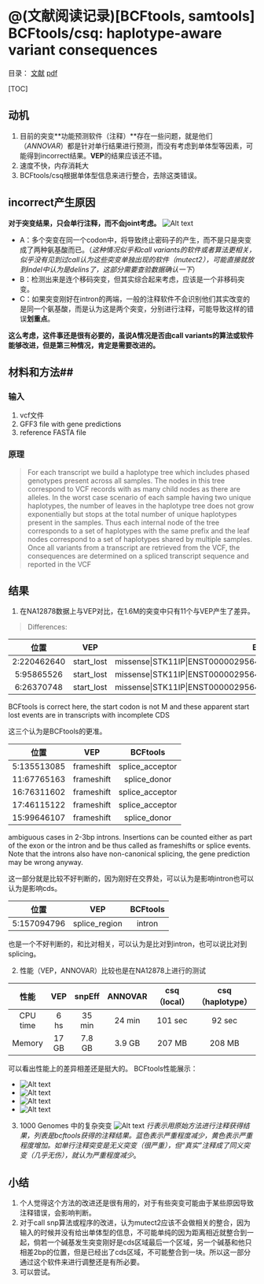 @(文献阅读记录)[BCFtools, samtools]
BCFtools/csq: haplotype-aware variant consequences
=======
目录：
[文献](https://academic.oup.com/bioinformatics/article-lookup/doi/10.1093/bioinformatics/btx100#supplementary-data)
[pdf](https://github.com/ChenYuelong/ReadBooks/blob/master/pdfs/BCFtoolscsq%20haplotype-aware%20variant%20consequences%20-%202017.pdf)

[TOC]

## 动机 ##
1. 目前的突变**功能预测软件（注释）**存在一些问题，就是他们（*ANNOVAR*）都是针对单行结果进行预测，而没有考虑到单体型等因素，可能得到incorrect结果。**VEP**的结果应该还不错。
2. 速度不快，内存消耗大
3. BCFtools/csq根据单体型信息来进行整合，去除这类错误。

## incorrect产生原因 ##
**对于突变结果，只会单行注释，而不会joint考虑。**
![Alt text](../pics/bcftools-173545@2x.png)
- A：多个突变在同一个codon中，将导致终止密码子的产生，而不是只是突变成了两种氨基酸而已。（*这种情况似乎和call variants的软件或者算法更相关，似乎没有见到过call认为这些突变单独出现的软件（mutect2），可能直接就放到indel中认为是delins了，这部分需要查验数据确认一下*）
- B：检测出来是连个移码突变，但其实综合起来考虑，应该是一个非移码突变。
- C：如果突变刚好在intron的两端，一般的注释软件不会识别他们其实改变的是同一个氨基酸，而是认为这是两个突变，分别进行注释，可能导致这样的错误**划重点**。

**这么考虑，这件事还是很有必要的，虽说A情况是否由call variants的算法或软件能够改进，但是第三种情况，肯定是需要改进的。**


## 材料和方法##
### 输入 ###
1. vcf文件
2. GFF3 file with gene predictions
3. reference FASTA file

### 原理 ###

> For each transcript we build a haplotype tree which includes phased genotypes present across all samples. The nodes in this tree correspond to VCF records with as many child nodes as there are alleles. In the worst case scenario of each sample having two unique haplotypes, the number of leaves in the haplotype tree does not grow exponentially but stops at the total number of unique haplotypes present in the samples. Thus each internal node of the tree corresponds to a set of haplotypes with the same prefix and the leaf nodes correspond to a set of haplotypes shared by multiple samples. Once all variants from a transcript are retrieved from the VCF, the consequences are determined on a spliced transcript sequence and reported in the VCF

## 结果 ##
1. 在NA12878数据上与VEP对比，在1.6M的突变中只有11个与VEP产生了差异。
>Differences:


| 位置      |     VEP |   BCFtools   |
| :--------: | :--------:| :------: |
| 2:220462640   |   start_lost |  missense\|STK11IP\|ENST00000295641\|protein_coding\|+\|1R>1M\|220462640G>T |
|5:95865526|start_lost|missense\|STK11IP\|ENST00000295641\|protein_coding\|+\|1R>1M\|220462640G>T|
|  6:26370748|start_lost|missense\|STK11IP\|ENST00000295641\|protein_coding\|+\|1R>1M\|220462640G>T|

BCFtools is correct here, the start codon is not M and these apparent start lost events are in transcripts with incomplete CDS

这三个认为是BCFtools的更准。


>
| 位置      |     VEP |   BCFtools   |
| :--------: | :------:| :------: |
|5:135513085 |frameshift | splice_acceptor|
 | 11:67765163 |frameshift|  splice_donor|
  |16:76311602 |frameshift | splice_acceptor|
  |17:46115122 |frameshift  |splice_acceptor|
  |15:99646107| frameshift  |splice_donor|

ambiguous cases in 2-3bp introns. Insertions can be counted either as part of the exon or the intron and be thus called as frameshifts or splice events. Note that the introns also have non-canonical splicing, the gene prediction may be wrong anyway.

这一部分就是比较不好判断的，因为刚好在交界处，可以认为是影响intron也可以认为是影响cds。

>
| 位置      |     VEP |   BCFtools   |
| :--------: | :------:| :------: |
| 5:157094796 |splice_region |  intron|

也是一个不好判断的，和比对相关，可以认为是比对到intron，也可以说比对到splicing。

2. 性能（VEP，ANNOVAR）比较也是在NA12878上进行的测试
>

| 性能     |     VEP      |snpEff|ANNOVAR|csq（local）|csq（haplotype）
| :--------: | :--------:| :------: |:------: |:------: |:---:|
| CPU time   |   6 hs |  35 min  | 24 min| 101 sec| 92 sec|
|Memory| 17 GB | 7.8 GB| 3.9 GB |207 MB| 208 MB|


可以看出性能上的差异相差还是挺大的。
BCFtools性能展示：
- ![Alt text](../pics/bcftoolsFigure2.png)
- ![Alt text](../pics/bcftoolsFigure3.png)
- ![Alt text](../pics/bcftoolsFigure4.png)
- ![Alt text](../pics/bcftoolsFigure5.png)

3. 1000 Genomes 中的复杂突变
![Alt text](../pics/bcftools-153742@2x.png)
*行表示用原始方法进行注释获得结果，列表是bcftools获得的注释结果。蓝色表示严重程度减少，黄色表示严重程度增加。如单行注释突变是无义突变（很严重），但“真实”注释成了同义突变（几乎无伤），就认为严重程度减少*。


## 小结 ##
1. 个人觉得这个方法的改进还是很有用的，对于有些突变可能由于某些原因导致注释错误，会影响判断。
2. 对于call snp算法或程序的改进，认为mutect2应该不会做相关的整合，因为输入的时候并没有给出单体型的信息，不可能单纯的因为距离相近就整合到一起，倘若一个碱基发生突变刚好是cds区域最后一个区域，另一个碱基和他只相差2bp的位置，但是已经出了cds区域，不可能整合到一块。所以这一部分通过这个软件来进行调整还是有所必要。
3. 可以尝试。



